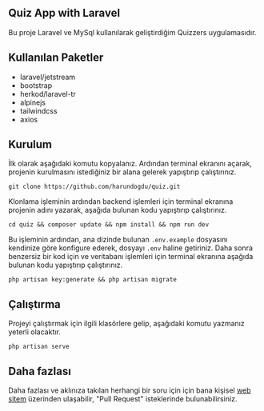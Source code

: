 ## Quiz App with Laravel

Bu proje Laravel ve MySql kullanılarak geliştirdiğim Quizzers uygulamasıdır.


## Kullanılan Paketler

<ul>
    <li>laravel/jetstream</li>
    <li>bootstrap</li>
    <li>herkod/laravel-tr</li>
    <li>alpinejs</li>
    <li>tailwindcss</li>
    <li>axios</li>
</ul>

## Kurulum

İlk olarak aşağıdaki komutu kopyalanız. Ardından terminal ekranını açarak, projenin kurulmasını istediğiniz bir alana gelerek yapıştırıp çalıştırınız.

```
git clone https://github.com/harundogdu/quiz.git
```

Klonlama işleminin ardından backend işlemleri için terminal ekranına projenin adını yazarak, aşağıda bulunan kodu yapıştırıp çalıştırınız.

```
cd quiz && composer update && npm install && npm run dev
```

Bu işleminin ardından, ana dizinde bulunan  `.env.example` dosyasını kendinize göre konfigure ederek, dosyayı `.env` haline getiriniz. Daha sonra benzersiz bir kod için ve veritabanı işlemleri için terminal ekranına aşağıda bulunan kodu yapıştırıp çalıştırınız.

```
php artisan key:generate && php artisan migrate
```

## Çalıştırma

Projeyi çalıştırmak için ilgili klasörlere gelip, aşağıdaki komutu yazmanız yeterli olacaktır.
```
php artisan serve
```

## Daha fazlası

Daha fazlası ve aklınıza takılan herhangi bir soru için için bana kişisel [web sitem](https://harundogdu.dev/) üzerinden ulaşabilir, "Pull Request" isteklerinde bulunabilirsiniz.
